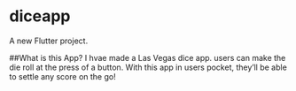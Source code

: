 # diceapp

A new Flutter project.

##What is this App? 
I hvae made a Las Vegas dice app. users can make the die roll at the press of a button. With this app in users pocket, they’ll be able to settle any score on the go!
